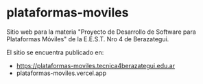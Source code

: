 # plataformas-moviles

Sitio web para la materia "Proyecto de Desarrollo de Software para Plataformas Móviles" de la E.E.S.T. Nro 4 de Berazategui.

El sitio se encuentra publicado en:
- https://plataformas-moviles.tecnica4berazategui.edu.ar
- plataformas-moviles.vercel.app
